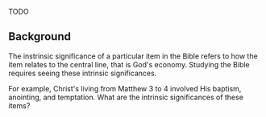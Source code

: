 TODO

## Background

The instrinsic significance of a particular item in the Bible refers to how the item relates to the central line, that is God's economy. Studying the Bible requires seeing these intrinsic significances.

For example, Christ's living from Matthew 3 to 4 involved His baptism, anointing, and temptation. What are the intrinsic significances of these items?